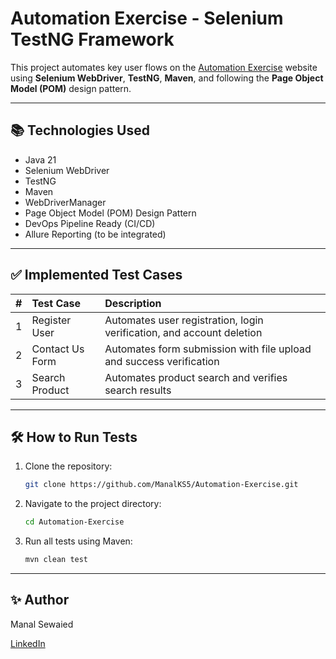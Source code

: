 # Automation Exercise - Selenium TestNG Framework

This project automates key user flows on the [Automation Exercise](http://automationexercise.com/) website using **Selenium WebDriver**, **TestNG**, **Maven**, and following the **Page Object Model (POM)** design pattern.

---

## 📚 Technologies Used
- Java 21
- Selenium WebDriver
- TestNG
- Maven
- WebDriverManager
- Page Object Model (POM) Design Pattern
- DevOps Pipeline Ready (CI/CD)
- Allure Reporting (to be integrated)

---

## ✅ Implemented Test Cases

| # | Test Case | Description |
|:-|:----------|:------------|
| 1 | Register User | Automates user registration, login verification, and account deletion |
| 2 | Contact Us Form | Automates form submission with file upload and success verification |
| 3 | Search Product | Automates product search and verifies search results |

---

## 🛠️ How to Run Tests

1. Clone the repository:
   ```bash
   git clone https://github.com/ManalKS5/Automation-Exercise.git
   ```

2. Navigate to the project directory:
   ```bash
   cd Automation-Exercise
   ```
3. Run all tests using Maven:
   ```bash
   mvn clean test
   ```
---

## ✨ Author
Manal Sewaied

[LinkedIn](https://www.linkedin.com/in/manal-sewaied-76bb18216/)